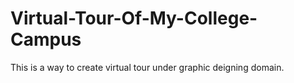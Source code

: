 # Virtual-Tour-Of-My-College-Campus
This is a way to create virtual tour under graphic deigning domain. 

